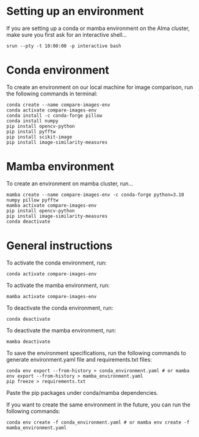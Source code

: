 # Setting up an environment 
If you are setting up a conda or mamba environment on the Alma cluster, make sure you first ask for an interactive shell...

```console
srun --pty -t 10:00:00 -p interactive bash
```

# Conda environment
To create an environment on our local machine for image comparison, run the following commands in terminal:

```console
conda create --name compare-images-env
conda activate compare-images-env
conda install -c conda-forge pillow
conda install numpy
pip install opencv-python
pip install pyfftw
pip install scikit-image
pip install image-similarity-measures
```

# Mamba environment
To create an environment on mamba cluster, run...

```console
mamba create --name compare-images-env -c conda-forge python=3.10 numpy pillow pyfftw
mamba activate compare-images-env
pip install opencv-python
pip install image-similarity-measures
conda deactivate 
```

# General instructions
To activate the conda environment, run:

```console
conda activate compare-images-env
```

To activate the mamba environment, run:

```console
mamba activate compare-images-env
```

To deactivate the conda environment, run:

```console
conda deactivate
```

To deactivate the mamba environment, run:

```console
mamba deactivate
```

To save the environment specifications, run the following commands to generate environment.yaml file and requirements.txt files:

```console
conda env export --from-history > conda_environment.yaml # or mamba env export --from-history > mamba_environment.yaml
pip freeze > requirements.txt
```

Paste the pip packages under conda/mamba dependencies. 

If you want to create the same environment in the future, you can run the following commands:
 
```console
conda env create -f conda_environment.yaml # or mamba env create -f mamba_environment.yaml
```